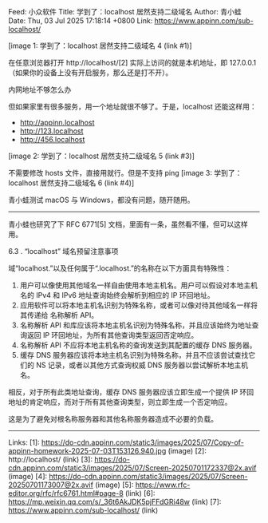 Feed: 小众软件
Title: 学到了：localhost 居然支持二级域名
Author: 青小蛙
Date: Thu, 03 Jul 2025 17:18:14 +0800
Link: https://www.appinn.com/sub-localhost/
 
[image 1: 学到了：localhost 居然支持二级域名 4 (link #1)] 
 
在任意浏览器打开 http://localhost/[2] 实际上访问的就是本机地址，即 
127.0.0.1（如果你的设备上没有开启服务，那么还是打不开）。
 
内网地址不够怎么办
 
但如果家里有很多服务，用一个地址就很不够了。于是，localhost 还能这样用：
 
  * http://appinn.localhost
  * http://123.localhost
  * http://456.localhost
 
[image 2: 学到了：localhost 居然支持二级域名 5 (link #3)] 
 
不需要修改 hosts 文件，直接用就行。但是不支持 ping
[image 3: 学到了：localhost 居然支持二级域名 6 (link #4)] 
 
青小蛙测试 macOS 与 Windows，都没有问题，随开随用。

 ------------------------------------------------------------------------------ 

青小蛙也研究了下 RFC 6771[5] 文档，里面有一条，虽然看不懂，但可以这样用。
 
6.3 . “localhost” 域名预留注意事项
 
域“localhost.”以及任何属于“.localhost.”的名称在以下方面具有特殊性：
 
 1. 用户可以像使用其他域名一样自由使用本地主机名。用户可以假设对本地主机名的 
 IPv4 和 IPv6 地址查询始终会解析到相应的 IP 环回地址。
 2. 应用软件可以将本地主机名识别为特殊名称，或者可以像对待其他域名一样将其传递给
 名称解析 API。
 3. 名称解析 API 和库应该将本地主机名识别为特殊名称，并且应该始终为地址查询返回 
 IP 环回地址，为所有其他查询类型返回否定响应。
 4. 名称解析 API 不应将本地主机名称的查询发送到其配置的缓存 DNS 服务器。
 5. 缓存 DNS 服务器应该将本地主机名识别为特殊名称，并且不应该尝试查找它们的 NS 
 记录，或者以其他方式查询权威 DNS 服务器以尝试解析本地主机名。
 
相反，对于所有此类地址查询，缓存 DNS 服务器应该立即生成一个提供 IP 
环回地址的肯定响应，而对于所有其他查询类型，则立即生成一个否定响应。
 
这是为了避免对根名称服务器和其他名称服务器造成不必要的负载。

 ------------------------------------------------------------------------------ 

 
Links: 
[1]: https://do-cdn.appinn.com/static3/images/2025/07/Copy-of-appinn-homework-2025-07-03T153126.940.jpg (image)
[2]: http://localhost/ (link)
[3]: https://do-cdn.appinn.com/static3/images/2025/07/Screen-20250701172337@2x.avif (image)
[4]: https://do-cdn.appinn.com/static3/images/2025/07/Screen-20250701173007@2x.avif (image)
[5]: https://www.rfc-editor.org/rfc/rfc6761.html#page-8 (link)
[6]: https://mp.weixin.qq.com/s/_36t6AkJDK5pjFFdGRi48w (link)
[7]: https://www.appinn.com/sub-localhost/ (link)

